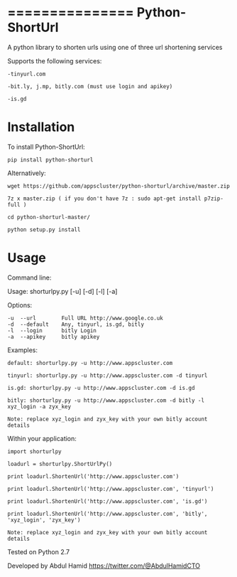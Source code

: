
===============
Python-ShortUrl
===============

A python library to shorten urls using one of three url shortening services

Supports the following services:

    -tinyurl.com
    
    -bit.ly, j.mp, bitly.com (must use login and apikey)
    
    -is.gd

Installation
============

To install Python-ShortUrl:

    pip install python-shorturl


Alternatively:

    wget https://github.com/appscluster/python-shorturl/archive/master.zip

    7z x master.zip ( if you don't have 7z : sudo apt-get install p7zip-full )

    cd python-shorturl-master/

    python setup.py install


Usage
=====

Command line:

Usage: shorturlpy.py [-u] [-d] [-l] [-a]

Options:

    -u  --url        Full URL http://www.google.co.uk
    -d  --default    Any, tinyurl, is.gd, bitly
    -l  --login      bitly Login
    -a  --apikey     bitly apikey

Examples:

    default: shorturlpy.py -u http://www.appscluster.com
    
    tinyurl: shorturlpy.py -u http://www.appscluster.com -d tinyurl
    
    is.gd: shorturlpy.py -u http://www.appscluster.com -d is.gd

    bitly: shorturlpy.py -u http://www.appscluster.com -d bitly -l xyz_login -a zyx_key

    Note: replace xyz_login and zyx_key with your own bitly account details


Within your application:

    import shorturlpy
    
    loadurl = shorturlpy.ShortUrlPy()
    
    print loadurl.ShortenUrl('http://www.appscluster.com')

    print loadurl.ShortenUrl('http://www.appscluster.com', 'tinyurl')

    print loadurl.ShortenUrl('http://www.appscluster.com', 'is.gd')

    print loadurl.ShortenUrl('http://www.appscluster.com', 'bitly', 'xyz_login', 'zyx_key')

    Note: replace xyz_login and zyx_key with your own bitly account details
    
Tested on Python 2.7

Developed by Abdul Hamid https://twitter.com/@AbdulHamidCTO
